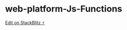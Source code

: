 # web-platform-Js-Functions

[Edit on StackBlitz ⚡️](https://stackblitz.com/edit/web-platform-ukhpre)
